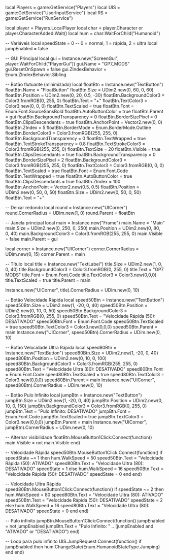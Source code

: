local Players = game:GetService("Players")
local UIS = game:GetService("UserInputService")
local RS = game:GetService("RunService")

local player = Players.LocalPlayer
local char = player.Character or player.CharacterAdded:Wait()
local hum = char:WaitForChild("Humanoid")

-- Variáveis
local speedState = 0 -- 0 = normal, 1 = rápida, 2 = ultra
local jumpEnabled = false

-- GUI Principal
local gui = Instance.new("ScreenGui", player:WaitForChild("PlayerGui"))
gui.Name = "GP7_MODS"
gui.ResetOnSpawn = false
gui.ZIndexBehavior = Enum.ZIndexBehavior.Sibling

-- Botão flutuante (minimizado)
local floatBtn = Instance.new("TextButton")
floatBtn.Name = "FloatButton"
floatBtn.Size = UDim2.new(0, 60, 0, 60)
floatBtn.Position = UDim2.new(0, 20, 0.5, -30)
floatBtn.BackgroundColor3 = Color3.fromRGB(0, 255, 0)
floatBtn.Text = "+"
floatBtn.TextColor3 = Color3.new(0, 0, 0)
floatBtn.TextScaled = true
floatBtn.Font = Enum.Font.SourceSansBold
floatBtn.AutoButtonColor = true
floatBtn.Parent = gui
floatBtn.BackgroundTransparency = 0
floatBtn.BorderSizePixel = 0
floatBtn.ClipsDescendants = true
floatBtn.AnchorPoint = Vector2.new(0, 0)
floatBtn.ZIndex = 5
floatBtn.BorderMode = Enum.BorderMode.Outline
floatBtn.BorderColor3 = Color3.fromRGB(255, 255, 0)
floatBtn.BackgroundTransparency = 0
floatBtn.TextWrapped = true
floatBtn.TextStrokeTransparency = 0.8
floatBtn.TextStrokeColor3 = Color3.fromRGB(255, 255, 0)
floatBtn.TextSize = 20
floatBtn.Visible = true
floatBtn.ClipsDescendants = true
floatBtn.BackgroundTransparency = 0
floatBtn.BorderSizePixel = 2
floatBtn.BackgroundColor3 = Color3.fromRGB(255, 255, 0)
floatBtn.TextColor3 = Color3.fromRGB(0, 0, 0)
floatBtn.TextScaled = true
floatBtn.Font = Enum.Font.Code
floatBtn.TextWrapped = true
floatBtn.AutoButtonColor = true
floatBtn.ClipsDescendants = true
floatBtn.ZIndex = 100
floatBtn.AnchorPoint = Vector2.new(0.5, 0.5)
floatBtn.Position = UDim2.new(0, 50, 0, 50)
floatBtn.Size = UDim2.new(0, 50, 0, 50)
floatBtn.Text = "+"

-- Deixar redondo
local round = Instance.new("UICorner")
round.CornerRadius = UDim.new(1, 0)
round.Parent = floatBtn

-- Janela principal
local main = Instance.new("Frame")
main.Name = "Main"
main.Size = UDim2.new(0, 250, 0, 250)
main.Position = UDim2.new(0, 80, 0, 40)
main.BackgroundColor3 = Color3.fromRGB(255, 255, 0)
main.Visible = false
main.Parent = gui

local corner = Instance.new("UICorner")
corner.CornerRadius = UDim.new(0, 15)
corner.Parent = main

-- Título
local title = Instance.new("TextLabel")
title.Size = UDim2.new(1, 0, 0, 40)
title.BackgroundColor3 = Color3.fromRGB(0, 255, 0)
title.Text = "GP7 MODS"
title.Font = Enum.Font.Code
title.TextColor3 = Color3.new(0,0,0)
title.TextScaled = true
title.Parent = main

Instance.new("UICorner", title).CornerRadius = UDim.new(0, 10)

-- Botão Velocidade Rápida
local speed50Btn = Instance.new("TextButton")
speed50Btn.Size = UDim2.new(1, -20, 0, 40)
speed50Btn.Position = UDim2.new(0, 10, 0, 50)
speed50Btn.BackgroundColor3 = Color3.fromRGB(0, 255, 0)
speed50Btn.Text = "Velocidade Rápida (50): DESATIVADO"
speed50Btn.Font = Enum.Font.Code
speed50Btn.TextScaled = true
speed50Btn.TextColor3 = Color3.new(0,0,0)
speed50Btn.Parent = main
Instance.new("UICorner", speed50Btn).CornerRadius = UDim.new(0, 10)

-- Botão Velocidade Ultra Rápida
local speed80Btn = Instance.new("TextButton")
speed80Btn.Size = UDim2.new(1, -20, 0, 40)
speed80Btn.Position = UDim2.new(0, 10, 0, 100)
speed80Btn.BackgroundColor3 = Color3.fromRGB(255, 255, 0)
speed80Btn.Text = "Velocidade Ultra (80): DESATIVADO"
speed80Btn.Font = Enum.Font.Code
speed80Btn.TextScaled = true
speed80Btn.TextColor3 = Color3.new(0,0,0)
speed80Btn.Parent = main
Instance.new("UICorner", speed80Btn).CornerRadius = UDim.new(0, 10)

-- Botão Pulo Infinito
local jumpBtn = Instance.new("TextButton")
jumpBtn.Size = UDim2.new(1, -20, 0, 40)
jumpBtn.Position = UDim2.new(0, 10, 0, 150)
jumpBtn.BackgroundColor3 = Color3.fromRGB(0, 255, 0)
jumpBtn.Text = "Pulo Infinito: DESATIVADO"
jumpBtn.Font = Enum.Font.Code
jumpBtn.TextScaled = true
jumpBtn.TextColor3 = Color3.new(0,0,0)
jumpBtn.Parent = main
Instance.new("UICorner", jumpBtn).CornerRadius = UDim.new(0, 10)

-- Alternar visibilidade
floatBtn.MouseButton1Click:Connect(function()
	main.Visible = not main.Visible
end)

-- Velocidade Rápida
speed50Btn.MouseButton1Click:Connect(function()
	if speedState ~= 1 then
		hum.WalkSpeed = 50
		speed50Btn.Text = "Velocidade Rápida (50): ATIVADO"
		speed80Btn.Text = "Velocidade Ultra (80): DESATIVADO"
		speedState = 1
	else
		hum.WalkSpeed = 16
		speed50Btn.Text = "Velocidade Rápida (50): DESATIVADO"
		speedState = 0
	end
end)

-- Velocidade Ultra Rápida
speed80Btn.MouseButton1Click:Connect(function()
	if speedState ~= 2 then
		hum.WalkSpeed = 80
		speed80Btn.Text = "Velocidade Ultra (80): ATIVADO"
		speed50Btn.Text = "Velocidade Rápida (50): DESATIVADO"
		speedState = 2
	else
		hum.WalkSpeed = 16
		speed80Btn.Text = "Velocidade Ultra (80): DESATIVADO"
		speedState = 0
	end
end)

-- Pulo infinito
jumpBtn.MouseButton1Click:Connect(function()
	jumpEnabled = not jumpEnabled
	jumpBtn.Text = "Pulo Infinito: " .. (jumpEnabled and "ATIVADO" or "DESATIVADO")
end)

-- Loop para pulo infinito
UIS.JumpRequest:Connect(function()
	if jumpEnabled then
		hum:ChangeState(Enum.HumanoidStateType.Jumping)
	end
end)
